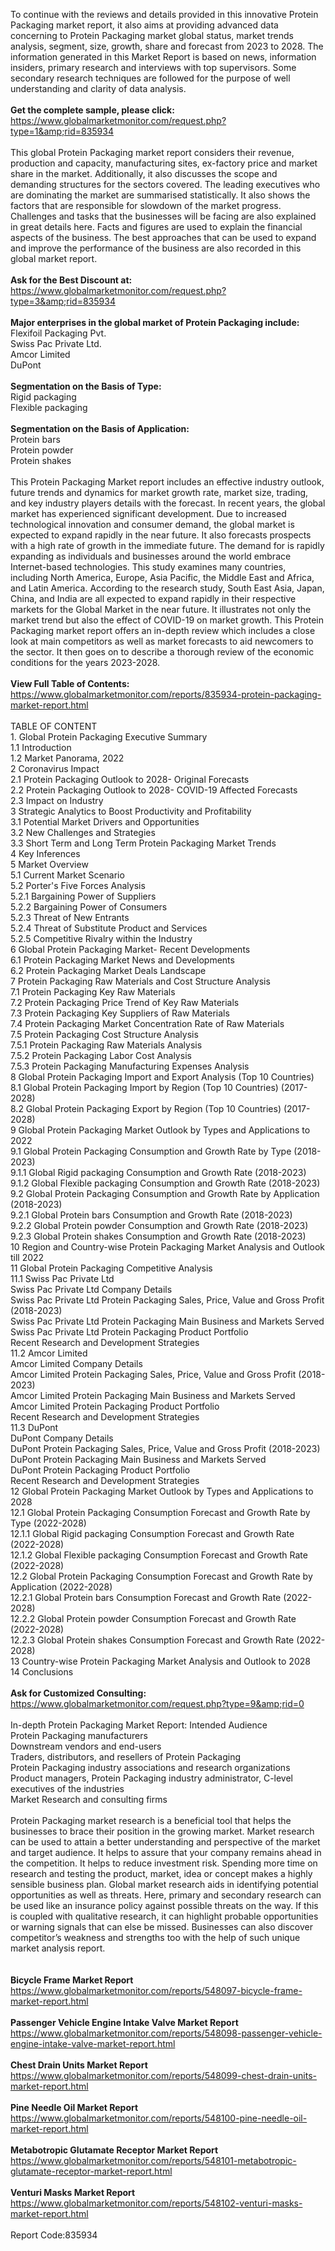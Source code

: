 To continue with the reviews and details provided in this innovative Protein Packaging market report, it also aims at providing advanced data concerning to Protein Packaging market global status, market trends analysis, segment, size, growth, share and forecast from 2023 to 2028.  The information generated in this Market Report is based on news, information insiders, primary research and interviews with top supervisors. Some secondary research techniques are followed for the purpose of well understanding and clarity of data analysis.<br /><br /><strong>Get the complete sample, please click:</strong><br /><a href="https://www.globalmarketmonitor.com/request.php?type=1&amp;rid=835934">https://www.globalmarketmonitor.com/request.php?type=1&amp;rid=835934</a><br /><br />This global Protein Packaging market report considers their revenue, production and capacity, manufacturing sites, ex-factory price and market share in the market. Additionally, it also discusses the scope and demanding structures for the sectors covered. The leading executives who are dominating the market are summarised statistically. It also shows the factors that are responsible for slowdown of the market progress. Challenges and tasks that the businesses will be facing are also explained in great details here. Facts and figures are used to explain the financial aspects of the business. The best approaches that can be used to expand and improve the performance of the business are also recorded in this global market report. <br /><br /><strong>Ask for the Best Discount at:</strong><br /><a href="https://www.globalmarketmonitor.com/request.php?type=3&amp;rid=835934">https://www.globalmarketmonitor.com/request.php?type=3&amp;rid=835934</a><br /><br /><strong>Major enterprises in the global market of Protein Packaging include:</strong><br /> Flexifoil Packaging Pvt. <br />Swiss Pac Private Ltd. <br />Amcor Limited <br />DuPont <br /><br /><strong>Segmentation on the Basis of Type:</strong><br />Rigid packaging <br />Flexible packaging <br /><br /><strong>Segmentation on the Basis of Application:</strong><br />Protein bars <br />Protein powder <br />Protein shakes <br /><br />This Protein Packaging Market report includes an effective industry outlook, future trends and dynamics for market growth rate, market size, trading, and key industry players details with the forecast. In recent years, the global market has experienced significant development. Due to increased technological innovation and consumer demand, the global market is expected to expand rapidly in the near future. It also forecasts prospects with a high rate of growth in the immediate future. The demand for is rapidly expanding as individuals and businesses around the world embrace Internet-based technologies. This study examines many countries, including North America, Europe, Asia Pacific, the Middle East and Africa, and Latin America. According to the research study, South East Asia, Japan, China, and India are all expected to expand rapidly in their respective markets for the Global Market in the near future. It illustrates not only the market trend but also the effect of COVID-19 on market growth. This Protein Packaging market report offers an in-depth review which includes a close look at main competitors as well as market forecasts to aid newcomers to the sector. It then goes on to describe a thorough review of the economic conditions for the years 2023-2028.<br /><br /><strong>View Full Table of Contents:</strong><br /><a href="https://www.globalmarketmonitor.com/reports/835934-protein-packaging-market-report.html">https://www.globalmarketmonitor.com/reports/835934-protein-packaging-market-report.html</a><br /><br />TABLE OF CONTENT<br />1. Global Protein Packaging Executive Summary<br />1.1 Introduction<br />1.2 Market Panorama, 2022<br />2 Coronavirus Impact<br />2.1 Protein Packaging Outlook to 2028- Original Forecasts<br />2.2 Protein Packaging Outlook to 2028- COVID-19 Affected Forecasts<br />2.3 Impact on Industry<br />3 Strategic Analytics to Boost Productivity and Profitability<br />3.1 Potential Market Drivers and Opportunities<br />3.2 New Challenges and Strategies<br />3.3 Short Term and Long Term Protein Packaging Market Trends<br />4 Key Inferences<br />5 Market Overview<br />5.1 Current Market Scenario<br />5.2 Porter's Five Forces Analysis<br />5.2.1 Bargaining Power of Suppliers<br />5.2.2 Bargaining Power of Consumers<br />5.2.3 Threat of New Entrants<br />5.2.4 Threat of Substitute Product and Services<br />5.2.5 Competitive Rivalry within the Industry<br />6 Global Protein Packaging Market- Recent Developments<br />6.1 Protein Packaging Market News and Developments<br />6.2 Protein Packaging Market Deals Landscape<br />7 Protein Packaging Raw Materials and Cost Structure Analysis<br />7.1 Protein Packaging Key Raw Materials<br />7.2 Protein Packaging Price Trend of Key Raw Materials<br />7.3 Protein Packaging Key Suppliers of Raw Materials<br />7.4 Protein Packaging Market Concentration Rate of Raw Materials<br />7.5 Protein Packaging Cost Structure Analysis<br />7.5.1 Protein Packaging Raw Materials Analysis<br />7.5.2 Protein Packaging Labor Cost Analysis<br />7.5.3 Protein Packaging Manufacturing Expenses Analysis<br />8 Global Protein Packaging Import and Export Analysis (Top 10 Countries)<br />8.1 Global Protein Packaging Import by Region (Top 10 Countries) (2017-2028)<br />8.2 Global Protein Packaging Export by Region (Top 10 Countries) (2017-2028)<br />9 Global Protein Packaging Market Outlook by Types and Applications to 2022<br />9.1 Global Protein Packaging Consumption and Growth Rate by Type (2018-2023)<br />9.1.1 Global Rigid packaging Consumption and Growth Rate (2018-2023)<br />9.1.2 Global Flexible packaging Consumption and Growth Rate (2018-2023)<br />9.2 Global Protein Packaging Consumption and Growth Rate by Application (2018-2023)<br />9.2.1  Global Protein bars Consumption and Growth Rate (2018-2023)<br />9.2.2  Global Protein powder Consumption and Growth Rate (2018-2023)<br />9.2.3  Global Protein shakes Consumption and Growth Rate (2018-2023)<br />10 Region and Country-wise Protein Packaging Market Analysis and Outlook till 2022<br />11 Global Protein Packaging Competitive Analysis<br />11.1 Swiss Pac Private Ltd<br />Swiss Pac Private Ltd Company Details<br />Swiss Pac Private Ltd Protein Packaging Sales, Price, Value and Gross Profit (2018-2023)<br />Swiss Pac Private Ltd Protein Packaging Main Business and Markets Served<br />Swiss Pac Private Ltd Protein Packaging Product Portfolio<br />Recent Research and Development Strategies<br />11.2 Amcor Limited<br />Amcor Limited Company Details<br />Amcor Limited Protein Packaging Sales, Price, Value and Gross Profit (2018-2023)<br />Amcor Limited Protein Packaging Main Business and Markets Served<br />Amcor Limited Protein Packaging Product Portfolio<br />Recent Research and Development Strategies<br />11.3 DuPont<br />DuPont Company Details<br />DuPont Protein Packaging Sales, Price, Value and Gross Profit (2018-2023)<br />DuPont Protein Packaging Main Business and Markets Served<br />DuPont Protein Packaging Product Portfolio<br />Recent Research and Development Strategies<br />12 Global Protein Packaging Market Outlook by Types and Applications to 2028<br />12.1 Global Protein Packaging Consumption Forecast and Growth Rate by Type (2022-2028)<br />12.1.1 Global Rigid packaging Consumption Forecast and Growth Rate (2022-2028)<br />12.1.2 Global Flexible packaging Consumption Forecast and Growth Rate (2022-2028)<br />12.2 Global Protein Packaging Consumption Forecast and Growth Rate by Application (2022-2028)<br />12.2.1 Global Protein bars Consumption Forecast and Growth Rate (2022-2028)<br />12.2.2 Global Protein powder Consumption Forecast and Growth Rate (2022-2028)<br />12.2.3 Global Protein shakes Consumption Forecast and Growth Rate (2022-2028)<br />13 Country-wise Protein Packaging Market Analysis and Outlook to 2028<br />14 Conclusions<br /><br /><strong>Ask for Customized Consulting:</strong><br /><a href="https://www.globalmarketmonitor.com/request.php?type=9&amp;rid=0">https://www.globalmarketmonitor.com/request.php?type=9&amp;rid=0</a><br /><br />In-depth Protein Packaging Market Report: Intended Audience<br />Protein Packaging manufacturers<br />Downstream vendors and end-users<br />Traders, distributors, and resellers of Protein Packaging<br />Protein Packaging industry associations and research organizations<br />Product managers, Protein Packaging industry administrator, C-level executives of the industries<br />Market Research and consulting firms<br /><br />Protein Packaging market research is a beneficial tool that helps the businesses to brace their position in the growing market. Market research can be used to attain a better understanding and perspective of the market and target audience. It helps to assure that your company remains ahead in the competition. It helps to reduce investment risk. Spending more time on research and testing the product, market, idea or concept makes a highly sensible business plan. Global market research aids in identifying potential opportunities as well as threats. Here, primary and secondary research can be used like an insurance policy against possible threats on the way. If this is coupled with qualitative research, it can highlight probable opportunities or warning signals that can else be missed. Businesses can also discover competitor’s weakness and strengths too with the help of such unique market analysis report. <br /><br /><strong><br /></strong><strong>Bicycle Frame Market Report</strong><br /><a href="https://www.globalmarketmonitor.com/reports/548097-bicycle-frame-market-report.html">https://www.globalmarketmonitor.com/reports/548097-bicycle-frame-market-report.html</a><br /><br /><strong>Passenger Vehicle Engine Intake Valve Market Report</strong><br /><a href="https://www.globalmarketmonitor.com/reports/548098-passenger-vehicle-engine-intake-valve-market-report.html">https://www.globalmarketmonitor.com/reports/548098-passenger-vehicle-engine-intake-valve-market-report.html</a><br /><br /><strong>Chest Drain Units Market Report</strong><br /><a href="https://www.globalmarketmonitor.com/reports/548099-chest-drain-units-market-report.html">https://www.globalmarketmonitor.com/reports/548099-chest-drain-units-market-report.html</a><br /><br /><strong>Pine Needle Oil Market Report</strong><br /><a href="https://www.globalmarketmonitor.com/reports/548100-pine-needle-oil-market-report.html">https://www.globalmarketmonitor.com/reports/548100-pine-needle-oil-market-report.html</a><br /><br /><strong>Metabotropic Glutamate Receptor Market Report</strong><br /><a href="https://www.globalmarketmonitor.com/reports/548101-metabotropic-glutamate-receptor-market-report.html">https://www.globalmarketmonitor.com/reports/548101-metabotropic-glutamate-receptor-market-report.html</a><br /><br /><strong>Venturi Masks Market Report</strong><br /><a href="https://www.globalmarketmonitor.com/reports/548102-venturi-masks-market-report.html">https://www.globalmarketmonitor.com/reports/548102-venturi-masks-market-report.html</a><br /><br />Report Code:835934</p>
